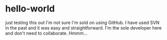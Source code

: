 # hello-world
just testing this out
I'm not sure I'm sold on using GitHub.
I have used SVN in the past and it was easy and straightforward.
I'm the sole developer here and don't need to collaborate.  Hmmm...
